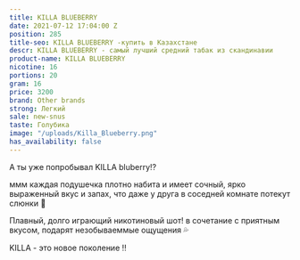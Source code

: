 ```yaml
---
title: KILLA BLUEBERRY
date: 2021-07-12 17:04:00 Z
position: 285
title-seo: KILLA BLUEBERRY -купить в Казахстане
descr: KILLA BLUEBERRY - самый лучший средний табак из скандинавии
product-name: KILLA BLUEBERRY
nicotine: 16
portions: 20
gram: 16
price: 3200
brand: Other brands
strong: Легкий
sale: new-snus
taste: Голубика
image: "/uploads/Killa_Blueberry.png"
has_availability: false
---
```


А ты уже попробывал KILLA bluberry⁉️

ммм каждая подушечка плотно набита и имеет сочный, ярко выраженный вкус и запах, что даже у друга в соседней  комнате потекут слюнки 🤪

Плавный, долго играющий никотиновый шот! в сочетание с приятным вкусом, подарят незобываеммые ощущения 💦


KILLA - это новое поколение ‼️